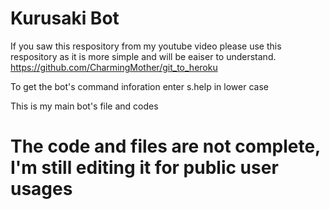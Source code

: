 # Kurusaki Bot
If you saw this respository from my youtube video please use this respository as it is more simple and will be eaiser to understand.
https://github.com/CharmingMother/git_to_heroku


To get the bot's command inforation enter s.help in lower case

This is my main bot's file and codes
# The code and files are not complete, I'm still editing it for public user usages
